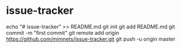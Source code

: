 # issue-tracker
echo "# issue-tracker" >> README.md
git init
git add README.md
git commit -m "first commit"
git remote add origin https://github.com/mimnets/issue-tracker.git
git push -u origin master
                